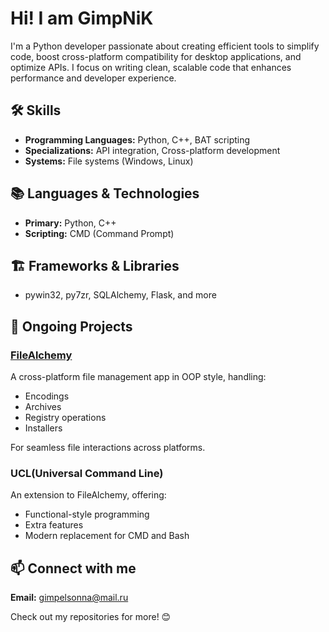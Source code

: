 # Hi! I am GimpNiK

I'm a Python developer passionate about creating efficient tools to simplify code, boost cross-platform compatibility for desktop applications, and optimize APIs. I focus on writing clean, scalable code that enhances performance and developer experience.

## 🛠 Skills
- **Programming Languages:** Python, C++, BAT scripting
- **Specializations:** API integration, Cross-platform development
- **Systems:** File systems (Windows, Linux)

## 📚 Languages & Technologies
- **Primary:** Python, C++
- **Scripting:** CMD (Command Prompt)

## 🏗 Frameworks & Libraries
- pywin32, py7zr, SQLAlchemy, Flask, and more

## 🚀 Ongoing Projects

### [FileAlchemy](https://github.com/GimpNiK/FileAlchemy)
A cross-platform file management app in OOP style, handling:
- Encodings
- Archives
- Registry operations
- Installers

For seamless file interactions across platforms.

### UCL(Universal Command Line)
An extension to FileAlchemy, offering:
- Functional-style programming
- Extra features
- Modern replacement for CMD and Bash

## 📫 Connect with me
**Email:** gimpelsonna@mail.ru

Check out my repositories for more! 😊
